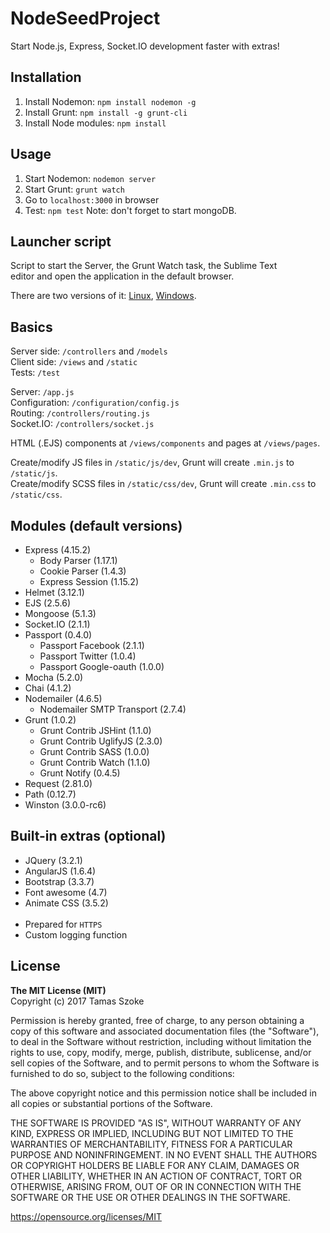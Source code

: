 # NodeSeedProject

Start Node.js, Express, Socket.IO development faster with extras!

## Installation

1. Install Nodemon: <code>npm install nodemon -g</code>
2. Install Grunt: <code>npm install -g grunt-cli</code>
3. Install Node modules: <code>npm install</code>

## Usage

1. Start Nodemon: <code>nodemon server</code>
2. Start Grunt: <code>grunt watch</code>
3. Go to <code>localhost:3000</code> in browser
4. Test: <code>npm test</code>
Note: don't forget to start mongoDB.

## Launcher script

<p>Script to start the Server, the Grunt Watch task, the Sublime Text<br/>editor and open the application in the default browser.</p>
<p>There are two versions of it: <a href="https://gist.github.com/tamasszoke/0293f7bff15e253dce15e84c259df8ff" target="_new">Linux</a>,
 <a href="https://gist.github.com/tamasszoke/a7ce53a6bc0cace4cb198d78ff2b4fbe" target="_new">Windows</a>.</p>

## Basics

Server side: `/controllers` and `/models`<br/>
Client side: `/views` and `/static`<br/>
Tests: `/test`

Server: `/app.js`<br/>
Configuration: `/configuration/config.js`<br/>
Routing: `/controllers/routing.js`<br/>
Socket.IO: `/controllers/socket.js`<br/>

HTML (.EJS) components at `/views/components` and pages at `/views/pages`.

Create/modify JS files in `/static/js/dev`, Grunt will create `.min.js` to `/static/js`.<br/>
Create/modify SCSS files in `/static/css/dev`, Grunt will create `.min.css` to `/static/css`.

## Modules (default versions)

- Express (4.15.2)
  - Body Parser (1.17.1)
  - Cookie Parser (1.4.3)
  - Express Session (1.15.2)
- Helmet (3.12.1)
- EJS (2.5.6)
- Mongoose (5.1.3)
- Socket.IO (2.1.1)
- Passport (0.4.0)
  - Passport Facebook (2.1.1)
  - Passport Twitter (1.0.4)
  - Passport Google-oauth (1.0.0)
- Mocha (5.2.0)
- Chai (4.1.2)
- Nodemailer (4.6.5)
  - Nodemailer SMTP Transport (2.7.4)
- Grunt (1.0.2)
  - Grunt Contrib JSHint (1.1.0)
  - Grunt Contrib UglifyJS (2.3.0)
  - Grunt Contrib SASS (1.0.0)
  - Grunt Contrib Watch (1.1.0)
  - Grunt Notify (0.4.5)
- Request (2.81.0)
- Path (0.12.7)
- Winston (3.0.0-rc6)

## Built-in extras (optional)

- JQuery (3.2.1)
- AngularJS (1.6.4)
- Bootstrap (3.3.7)
- Font awesome (4.7)
- Animate CSS (3.5.2)<br/><br/>
- Prepared for <code>HTTPS</code>
- Custom logging function

## License

<b>The MIT License (MIT)</b><br/>
Copyright (c) 2017 Tamas Szoke

Permission is hereby granted, free of charge, to any person obtaining a copy of this software and associated documentation files (the "Software"), to deal in the Software without restriction, including without limitation the rights to use, copy, modify, merge, publish, distribute, sublicense, and/or sell copies of the Software, and to permit persons to whom the Software is furnished to do so, subject to the following conditions:

The above copyright notice and this permission notice shall be included in all copies or substantial portions of the Software.

THE SOFTWARE IS PROVIDED "AS IS", WITHOUT WARRANTY OF ANY KIND, EXPRESS OR IMPLIED, INCLUDING BUT NOT LIMITED TO THE WARRANTIES OF MERCHANTABILITY, FITNESS FOR A PARTICULAR PURPOSE AND NONINFRINGEMENT. IN NO EVENT SHALL THE AUTHORS OR COPYRIGHT HOLDERS BE LIABLE FOR ANY CLAIM, DAMAGES OR OTHER LIABILITY, WHETHER IN AN ACTION OF CONTRACT, TORT OR OTHERWISE, ARISING FROM, OUT OF OR IN CONNECTION WITH THE SOFTWARE OR THE USE OR OTHER DEALINGS IN THE SOFTWARE.

https://opensource.org/licenses/MIT
